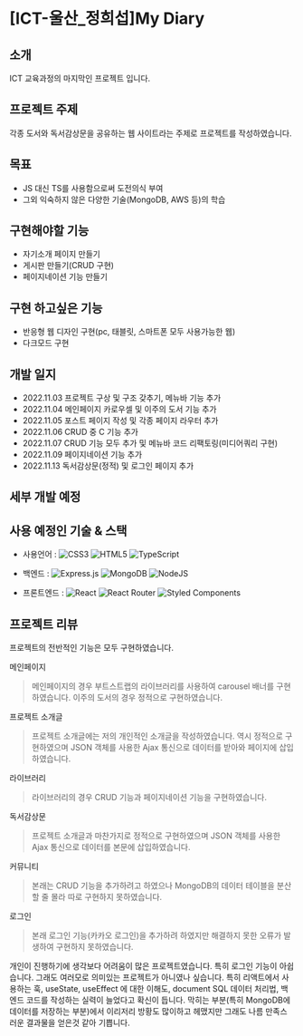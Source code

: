 # [ICT-울산_정희섭]My Diary


## 소개

ICT 교육과정의 마지막인 프로젝트 입니다.


## 프로젝트 주제

각종 도서와 독서감상문을 공유하는 웹 사이트라는 주제로 프로젝트를 작성하였습니다.


## 목표

- JS 대신 TS를 사용함으로써 도전의식 부여
- 그외 익숙하지 않은 다양한 기술(MongoDB, AWS 등)의 학습


## 구현해야할 기능

- 자기소개 페이지 만들기
- 게시판 만들기(CRUD 구현)
- 페이지네이션 기능 만들기


## 구현 하고싶은 기능

- 반응형 웹 디자인 구현(pc, 태블릿, 스마트폰 모두 사용가능한 웹)
- 다크모드 구현

## 개발 일지

- 2022.11.03 프로젝트 구상 및 구조 갖추기, 메뉴바 기능 추가
- 2022.11.04 메인페이지 카로우셀 및 이주의 도서 기능 추가
- 2022.11.05 포스트 페이지 작성 및 각종 페이지 라우터 추가
- 2022.11.06 CRUD 중 C 기능 추가
- 2022.11.07 CRUD 기능 모두 추가 및 메뉴바 코드 리팩토링(미디어쿼리 구현)
- 2022.11.09 페이지네이션 기능 추가
- 2022.11.13 독서감상문(정적) 및 로그인 페이지 추가


## 세부 개발 예정



## 사용 예정인 기술 & 스택

- 사용언어 : 
![CSS3](https://img.shields.io/badge/css3-%231572B6.svg?style=for-the-badge&logo=css3&logoColor=white)
![HTML5](https://img.shields.io/badge/html5-%23E34F26.svg?style=for-the-badge&logo=html5&logoColor=white)
![TypeScript](https://img.shields.io/badge/typescript-%23007ACC.svg?style=for-the-badge&logo=typescript&logoColor=white)

- 백엔드 : 
![Express.js](https://img.shields.io/badge/express.js-%23404d59.svg?style=for-the-badge&logo=express&logoColor=%2361DAFB)
![MongoDB](https://img.shields.io/badge/MongoDB-%234ea94b.svg?style=for-the-badge&logo=mongodb&logoColor=white)
![NodeJS](https://img.shields.io/badge/node.js-6DA55F?style=for-the-badge&logo=node.js&logoColor=white)

- 프론트엔드 : 
![React](https://img.shields.io/badge/react-%2320232a.svg?style=for-the-badge&logo=react&logoColor=%2361DAFB)
![React Router](https://img.shields.io/badge/React_Router-CA4245?style=for-the-badge&logo=react-router&logoColor=white)
![Styled Components](https://img.shields.io/badge/styled--components-DB7093?style=for-the-badge&logo=styled-components&logoColor=white)

## 프로젝트 리뷰

프로젝트의 전반적인 기능은 모두 구현하였습니다.

메인페이지

>메인페이지의 경우 부트스트랩의 라이브러리를 사용하여 carousel 배너를 구현하였습니다. 이주의 도서의 경우 정적으로 구현하였습니다.

프로젝트 소개글

>프로젝트 소개글에는 저의 개인적인 소개글을 작성하였습니다. 역시 정적으로 구현하였으며 JSON 객체를 사용한 Ajax 통신으로 데이터를 받아와 페이지에 삽입하였습니다.

라이브러리

>라이브러리의 경우 CRUD 기능과 페이지네이션 기능을 구현하였습니다.

독서감상문

>프로젝트 소개글과 마찬가지로 정적으로 구현하였으며 JSON 객체를 사용한 Ajax 통신으로 데이터를 본문에 삽입하였습니다.

커뮤니티

>본래는 CRUD 기능을 추가하려고 하였으나 MongoDB의 데이터 테이블을 분산할 줄 몰라 따로 구현하지 못하였습니다.

로그인

>본래 로그인 기능(카카오 로그인)을 추가하려 하였지만 해결하지 못한 오류가 발생하여 구현하지 못하였습니다.


개인이 진행하기에 생각보다 어려움이 많은 프로젝트였습니다. 특히 로그인 기능이 아쉽습니다. 그래도 여러모로 의미있는 프로젝트가 아니였나 싶습니다. 특히 리액트에서 사용하는 훅, useState, useEffect 에 대한 이해도, document SQL 데이터 처리법, 백엔드 코드를 작성하는 실력이 늘었다고 확신이 듭니다. 막히는 부분(특히 MongoDB에 데이터를 저장하는 부분)에서 이리저리 방황도 많이하고 헤맸지만 그래도 나름 만족스러운 결과물을 얻은것 같아 기쁩니다.